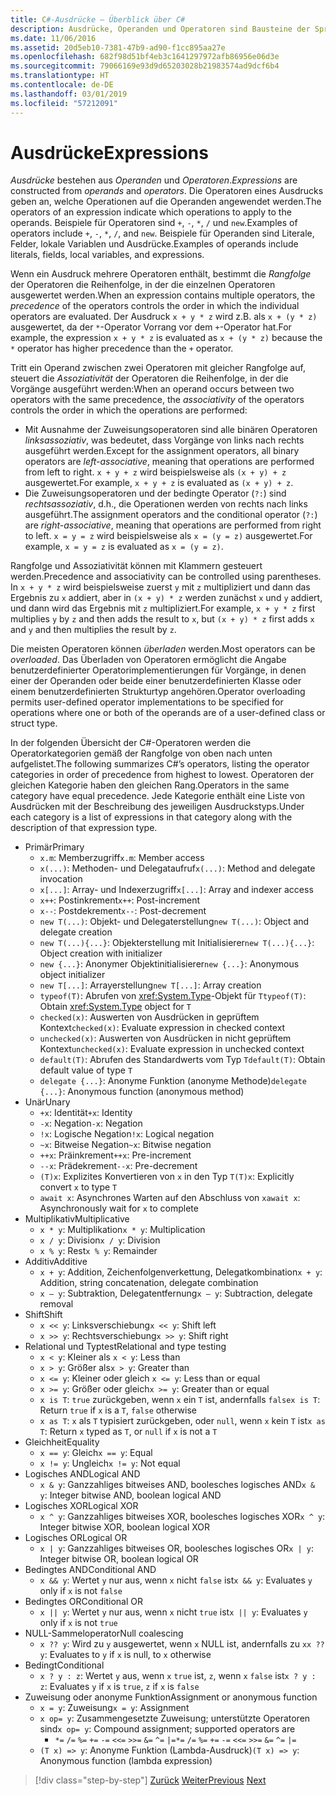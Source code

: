 ```yaml
---
title: C#-Ausdrücke – Überblick über C#
description: Ausdrücke, Operanden und Operatoren sind Bausteine der Sprache C#.
ms.date: 11/06/2016
ms.assetid: 20d5eb10-7381-47b9-ad90-f1cc895aa27e
ms.openlocfilehash: 682f98d51bf4eb3c1641297972afb86956e06d3e
ms.sourcegitcommit: 79066169e93d9d65203028b21983574ad9dcf6b4
ms.translationtype: HT
ms.contentlocale: de-DE
ms.lasthandoff: 03/01/2019
ms.locfileid: "57212091"
---
```

# <a name="expressions"></a><span data-ttu-id="0168d-103">Ausdrücke</span><span class="sxs-lookup"><span data-stu-id="0168d-103">Expressions</span></span>

<span data-ttu-id="0168d-104">*Ausdrücke* bestehen aus *Operanden* und *Operatoren*.</span><span class="sxs-lookup"><span data-stu-id="0168d-104">*Expressions* are constructed from *operands* and *operators*.</span></span> <span data-ttu-id="0168d-105">Die Operatoren eines Ausdrucks geben an, welche Operationen auf die Operanden angewendet werden.</span><span class="sxs-lookup"><span data-stu-id="0168d-105">The operators of an expression indicate which operations to apply to the operands.</span></span> <span data-ttu-id="0168d-106">Beispiele für Operatoren sind `+`, `-`, `*`, `/` und `new`.</span><span class="sxs-lookup"><span data-stu-id="0168d-106">Examples of operators include `+`, `-`, `*`, `/`, and `new`.</span></span> <span data-ttu-id="0168d-107">Beispiele für Operanden sind Literale, Felder, lokale Variablen und Ausdrücke.</span><span class="sxs-lookup"><span data-stu-id="0168d-107">Examples of operands include literals, fields, local variables, and expressions.</span></span>

<span data-ttu-id="0168d-108">Wenn ein Ausdruck mehrere Operatoren enthält, bestimmt die *Rangfolge* der Operatoren die Reihenfolge, in der die einzelnen Operatoren ausgewertet werden.</span><span class="sxs-lookup"><span data-stu-id="0168d-108">When an expression contains multiple operators, the *precedence* of the operators controls the order in which the individual operators are evaluated.</span></span> <span data-ttu-id="0168d-109">Der Ausdruck `x + y * z` wird z.B. als `x + (y * z)` ausgewertet, da der `*`-Operator Vorrang vor dem `+`-Operator hat.</span><span class="sxs-lookup"><span data-stu-id="0168d-109">For example, the expression `x + y * z` is evaluated as `x + (y * z)` because the `*` operator has higher precedence than the `+` operator.</span></span>

<span data-ttu-id="0168d-110">Tritt ein Operand zwischen zwei Operatoren mit gleicher Rangfolge auf, steuert die *Assoziativität* der Operatoren die Reihenfolge, in der die Vorgänge ausgeführt werden:</span><span class="sxs-lookup"><span data-stu-id="0168d-110">When an operand occurs between two operators with the same precedence, the *associativity* of the operators controls the order in which the operations are performed:</span></span>

*   <span data-ttu-id="0168d-111">Mit Ausnahme der Zuweisungsoperatoren sind alle binären Operatoren *linksassoziativ*, was bedeutet, dass Vorgänge von links nach rechts ausgeführt werden.</span><span class="sxs-lookup"><span data-stu-id="0168d-111">Except for the assignment operators, all binary operators are *left-associative*, meaning that operations are performed from left to right.</span></span> <span data-ttu-id="0168d-112">`x + y + z` wird beispielsweise als `(x + y) + z` ausgewertet.</span><span class="sxs-lookup"><span data-stu-id="0168d-112">For example, `x + y + z` is evaluated as `(x + y) + z`.</span></span>
*   <span data-ttu-id="0168d-113">Die Zuweisungsoperatoren und der bedingte Operator (`?:`) sind *rechtsassoziativ*, d.h., die Operationen werden von rechts nach links ausgeführt.</span><span class="sxs-lookup"><span data-stu-id="0168d-113">The assignment operators and the conditional operator (`?:`) are *right-associative*, meaning that operations are performed from right to left.</span></span> <span data-ttu-id="0168d-114">`x = y = z` wird beispielsweise als `x = (y = z)` ausgewertet.</span><span class="sxs-lookup"><span data-stu-id="0168d-114">For example, `x = y = z` is evaluated as `x = (y = z)`.</span></span>

<span data-ttu-id="0168d-115">Rangfolge und Assoziativität können mit Klammern gesteuert werden.</span><span class="sxs-lookup"><span data-stu-id="0168d-115">Precedence and associativity can be controlled using parentheses.</span></span> <span data-ttu-id="0168d-116">In `x + y * z` wird beispielsweise zuerst `y` mit `z` multipliziert und dann das Ergebnis zu `x` addiert, aber in `(x + y) * z` werden zunächst `x` und `y` addiert, und dann wird das Ergebnis mit `z` multipliziert.</span><span class="sxs-lookup"><span data-stu-id="0168d-116">For example, `x + y * z` first multiplies `y` by `z` and then adds the result to `x`, but `(x + y) * z` first adds `x` and `y` and then multiplies the result by `z`.</span></span>

<span data-ttu-id="0168d-117">Die meisten Operatoren können *überladen* werden.</span><span class="sxs-lookup"><span data-stu-id="0168d-117">Most operators can be *overloaded*.</span></span> <span data-ttu-id="0168d-118">Das Überladen von Operatoren ermöglicht die Angabe benutzerdefinierter Operatorimplementierungen für Vorgänge, in denen einer der Operanden oder beide einer benutzerdefinierten Klasse oder einem benutzerdefinierten Strukturtyp angehören.</span><span class="sxs-lookup"><span data-stu-id="0168d-118">Operator overloading permits user-defined operator implementations to be specified for operations where one or both of the operands are of a user-defined class or struct type.</span></span>

<span data-ttu-id="0168d-119">In der folgenden Übersicht der C#-Operatoren werden die Operatorkategorien gemäß der Rangfolge von oben nach unten aufgelistet.</span><span class="sxs-lookup"><span data-stu-id="0168d-119">The following summarizes C#’s operators, listing the operator categories in order of precedence from highest to lowest.</span></span> <span data-ttu-id="0168d-120">Operatoren der gleichen Kategorie haben den gleichen Rang.</span><span class="sxs-lookup"><span data-stu-id="0168d-120">Operators in the same category have equal precedence.</span></span> <span data-ttu-id="0168d-121">Jede Kategorie enthält eine Liste von Ausdrücken mit der Beschreibung des jeweiligen Ausdruckstyps.</span><span class="sxs-lookup"><span data-stu-id="0168d-121">Under each category is a list of expressions in that category along with the description of that expression type.</span></span>

* <span data-ttu-id="0168d-122">Primär</span><span class="sxs-lookup"><span data-stu-id="0168d-122">Primary</span></span>
    - <span data-ttu-id="0168d-123">`x.m`: Memberzugriff</span><span class="sxs-lookup"><span data-stu-id="0168d-123">`x.m`: Member access</span></span>
    - <span data-ttu-id="0168d-124">`x(...)`: Methoden- und Delegataufruf</span><span class="sxs-lookup"><span data-stu-id="0168d-124">`x(...)`: Method and delegate invocation</span></span>
    - <span data-ttu-id="0168d-125">`x[...]`: Array- und Indexerzugriff</span><span class="sxs-lookup"><span data-stu-id="0168d-125">`x[...]`: Array and indexer access</span></span>
    - <span data-ttu-id="0168d-126">`x++`: Postinkrement</span><span class="sxs-lookup"><span data-stu-id="0168d-126">`x++`: Post-increment</span></span>
    - <span data-ttu-id="0168d-127">`x--`: Postdekrement</span><span class="sxs-lookup"><span data-stu-id="0168d-127">`x--`: Post-decrement</span></span>
    - <span data-ttu-id="0168d-128">`new T(...)`: Objekt- und Delegaterstellung</span><span class="sxs-lookup"><span data-stu-id="0168d-128">`new T(...)`: Object and delegate creation</span></span>
    - <span data-ttu-id="0168d-129">`new T(...){...}`: Objekterstellung mit Initialisierer</span><span class="sxs-lookup"><span data-stu-id="0168d-129">`new T(...){...}`: Object creation with initializer</span></span>
    - <span data-ttu-id="0168d-130">`new {...}`:  Anonymer Objektinitialisierer</span><span class="sxs-lookup"><span data-stu-id="0168d-130">`new {...}`:  Anonymous object initializer</span></span>
    - <span data-ttu-id="0168d-131">`new T[...]`: Arrayerstellung</span><span class="sxs-lookup"><span data-stu-id="0168d-131">`new T[...]`: Array creation</span></span>
    - <span data-ttu-id="0168d-132">`typeof(T)`: Abrufen von <xref:System.Type>-Objekt für `T`</span><span class="sxs-lookup"><span data-stu-id="0168d-132">`typeof(T)`: Obtain <xref:System.Type> object for `T`</span></span>
    - <span data-ttu-id="0168d-133">`checked(x)`: Auswerten von Ausdrücken in geprüftem Kontext</span><span class="sxs-lookup"><span data-stu-id="0168d-133">`checked(x)`: Evaluate expression in checked context</span></span>
    - <span data-ttu-id="0168d-134">`unchecked(x)`: Auswerten von Ausdrücken in nicht geprüftem Kontext</span><span class="sxs-lookup"><span data-stu-id="0168d-134">`unchecked(x)`: Evaluate expression in unchecked context</span></span>
    - <span data-ttu-id="0168d-135">`default(T)`: Abrufen des Standardwerts vom Typ `T`</span><span class="sxs-lookup"><span data-stu-id="0168d-135">`default(T)`: Obtain default value of type `T`</span></span>
    - <span data-ttu-id="0168d-136">`delegate {...}`: Anonyme Funktion (anonyme Methode)</span><span class="sxs-lookup"><span data-stu-id="0168d-136">`delegate {...}`: Anonymous function (anonymous method)</span></span>
* <span data-ttu-id="0168d-137">Unär</span><span class="sxs-lookup"><span data-stu-id="0168d-137">Unary</span></span>
    - <span data-ttu-id="0168d-138">`+x`: Identität</span><span class="sxs-lookup"><span data-stu-id="0168d-138">`+x`: Identity</span></span>
    - <span data-ttu-id="0168d-139">`-x`: Negation</span><span class="sxs-lookup"><span data-stu-id="0168d-139">`-x`: Negation</span></span>
    - <span data-ttu-id="0168d-140">`!x`: Logische Negation</span><span class="sxs-lookup"><span data-stu-id="0168d-140">`!x`: Logical negation</span></span>
    - <span data-ttu-id="0168d-141">`~x`: Bitweise Negation</span><span class="sxs-lookup"><span data-stu-id="0168d-141">`~x`: Bitwise negation</span></span>
    - <span data-ttu-id="0168d-142">`++x`: Präinkrement</span><span class="sxs-lookup"><span data-stu-id="0168d-142">`++x`: Pre-increment</span></span>
    - <span data-ttu-id="0168d-143">`--x`: Prädekrement</span><span class="sxs-lookup"><span data-stu-id="0168d-143">`--x`: Pre-decrement</span></span>
    - <span data-ttu-id="0168d-144">`(T)x`: Explizites Konvertieren von `x` in den Typ `T`</span><span class="sxs-lookup"><span data-stu-id="0168d-144">`(T)x`: Explicitly convert `x` to type `T`</span></span>
    - <span data-ttu-id="0168d-145">`await x`: Asynchrones Warten auf den Abschluss von `x`</span><span class="sxs-lookup"><span data-stu-id="0168d-145">`await x`: Asynchronously wait for `x` to complete</span></span>
* <span data-ttu-id="0168d-146">Multiplikativ</span><span class="sxs-lookup"><span data-stu-id="0168d-146">Multiplicative</span></span>
    - <span data-ttu-id="0168d-147">`x * y`: Multiplikation</span><span class="sxs-lookup"><span data-stu-id="0168d-147">`x * y`: Multiplication</span></span>
    - <span data-ttu-id="0168d-148">`x / y`: Division</span><span class="sxs-lookup"><span data-stu-id="0168d-148">`x / y`: Division</span></span>
    - <span data-ttu-id="0168d-149">`x % y`: Rest</span><span class="sxs-lookup"><span data-stu-id="0168d-149">`x % y`: Remainder</span></span>
* <span data-ttu-id="0168d-150">Additiv</span><span class="sxs-lookup"><span data-stu-id="0168d-150">Additive</span></span>
    - <span data-ttu-id="0168d-151">`x + y`: Addition, Zeichenfolgenverkettung, Delegatkombination</span><span class="sxs-lookup"><span data-stu-id="0168d-151">`x + y`: Addition, string concatenation, delegate combination</span></span>
    - <span data-ttu-id="0168d-152">`x – y`: Subtraktion, Delegatentfernung</span><span class="sxs-lookup"><span data-stu-id="0168d-152">`x – y`: Subtraction, delegate removal</span></span>
* <span data-ttu-id="0168d-153">Shift</span><span class="sxs-lookup"><span data-stu-id="0168d-153">Shift</span></span>
    - <span data-ttu-id="0168d-154">`x << y`: Linksverschiebung</span><span class="sxs-lookup"><span data-stu-id="0168d-154">`x << y`: Shift left</span></span>
    - <span data-ttu-id="0168d-155">`x >> y`: Rechtsverschiebung</span><span class="sxs-lookup"><span data-stu-id="0168d-155">`x >> y`: Shift right</span></span>
* <span data-ttu-id="0168d-156">Relational und Typtest</span><span class="sxs-lookup"><span data-stu-id="0168d-156">Relational and type testing</span></span>
    - <span data-ttu-id="0168d-157">`x < y`: Kleiner als </span><span class="sxs-lookup"><span data-stu-id="0168d-157">`x < y`: Less than</span></span>
    - <span data-ttu-id="0168d-158">`x > y`: Größer als</span><span class="sxs-lookup"><span data-stu-id="0168d-158">`x > y`: Greater than</span></span>
    - <span data-ttu-id="0168d-159">`x <= y`: Kleiner oder gleich </span><span class="sxs-lookup"><span data-stu-id="0168d-159">`x <= y`: Less than or equal</span></span>
    - <span data-ttu-id="0168d-160">`x >= y`: Größer oder gleich</span><span class="sxs-lookup"><span data-stu-id="0168d-160">`x >= y`: Greater than or equal</span></span>
    - <span data-ttu-id="0168d-161">`x is T`: `true` zurückgeben, wenn `x` ein `T` ist, andernfalls `false`</span><span class="sxs-lookup"><span data-stu-id="0168d-161">`x is T`: Return `true` if `x` is a `T`, `false` otherwise</span></span>
    - <span data-ttu-id="0168d-162">`x as T`: `x` als `T` typisiert zurückgeben, oder `null`, wenn `x` kein `T` ist</span><span class="sxs-lookup"><span data-stu-id="0168d-162">`x as T`: Return `x` typed as `T`, or `null` if `x` is not a `T`</span></span>
* <span data-ttu-id="0168d-163">Gleichheit</span><span class="sxs-lookup"><span data-stu-id="0168d-163">Equality</span></span>
    - <span data-ttu-id="0168d-164">`x == y`: Gleich</span><span class="sxs-lookup"><span data-stu-id="0168d-164">`x == y`: Equal</span></span>
    - <span data-ttu-id="0168d-165">`x != y`: Ungleich</span><span class="sxs-lookup"><span data-stu-id="0168d-165">`x != y`: Not equal</span></span>
* <span data-ttu-id="0168d-166">Logisches AND</span><span class="sxs-lookup"><span data-stu-id="0168d-166">Logical AND</span></span>
    - <span data-ttu-id="0168d-167">`x & y`: Ganzzahliges bitweises AND, boolesches logisches AND</span><span class="sxs-lookup"><span data-stu-id="0168d-167">`x & y`: Integer bitwise AND, boolean logical AND</span></span>
* <span data-ttu-id="0168d-168">Logisches XOR</span><span class="sxs-lookup"><span data-stu-id="0168d-168">Logical XOR</span></span>
    - <span data-ttu-id="0168d-169">`x ^ y`: Ganzzahliges bitweises XOR, boolesches logisches XOR</span><span class="sxs-lookup"><span data-stu-id="0168d-169">`x ^ y`: Integer bitwise XOR, boolean logical XOR</span></span>
* <span data-ttu-id="0168d-170">Logisches OR</span><span class="sxs-lookup"><span data-stu-id="0168d-170">Logical OR</span></span>
    - <span data-ttu-id="0168d-171">`x | y`: Ganzzahliges bitweises OR, boolesches logisches OR</span><span class="sxs-lookup"><span data-stu-id="0168d-171">`x | y`: Integer bitwise OR, boolean logical OR</span></span>
* <span data-ttu-id="0168d-172">Bedingtes AND</span><span class="sxs-lookup"><span data-stu-id="0168d-172">Conditional AND</span></span>
    - <span data-ttu-id="0168d-173">`x && y`: Wertet `y` nur aus, wenn `x` nicht `false` ist</span><span class="sxs-lookup"><span data-stu-id="0168d-173">`x && y`: Evaluates `y` only if `x` is not `false`</span></span>
* <span data-ttu-id="0168d-174">Bedingtes OR</span><span class="sxs-lookup"><span data-stu-id="0168d-174">Conditional OR</span></span>
    - <span data-ttu-id="0168d-175">`x || y`: Wertet `y` nur aus, wenn `x` nicht `true` ist</span><span class="sxs-lookup"><span data-stu-id="0168d-175">`x || y`: Evaluates `y` only if `x` is not `true`</span></span>
* <span data-ttu-id="0168d-176">NULL-Sammeloperator</span><span class="sxs-lookup"><span data-stu-id="0168d-176">Null coalescing</span></span>
    - <span data-ttu-id="0168d-177">`x ?? y`: Wird zu `y` ausgewertet, wenn `x` NULL ist, andernfalls zu `x`</span><span class="sxs-lookup"><span data-stu-id="0168d-177">`x ?? y`: Evaluates to `y` if `x` is null, to `x` otherwise</span></span>
* <span data-ttu-id="0168d-178">Bedingt</span><span class="sxs-lookup"><span data-stu-id="0168d-178">Conditional</span></span>
    - <span data-ttu-id="0168d-179">`x ? y : z`: Wertet `y` aus, wenn `x` `true` ist, `z`, wenn `x` `false` ist</span><span class="sxs-lookup"><span data-stu-id="0168d-179">`x ? y : z`: Evaluates `y` if `x` is `true`, `z` if `x` is `false`</span></span>
* <span data-ttu-id="0168d-180">Zuweisung oder anonyme Funktion</span><span class="sxs-lookup"><span data-stu-id="0168d-180">Assignment or anonymous function</span></span>
    - <span data-ttu-id="0168d-181">`x = y`: Zuweisung</span><span class="sxs-lookup"><span data-stu-id="0168d-181">`x = y`: Assignment</span></span>
    - <span data-ttu-id="0168d-182">`x op= y`: Zusammengesetzte Zuweisung; unterstützte Operatoren sind</span><span class="sxs-lookup"><span data-stu-id="0168d-182">`x op= y`: Compound assignment; supported operators are</span></span>
        - <span data-ttu-id="0168d-183">`*=`   `/=`   `%=`   `+=`   `-=`   `<<=`   `>>=`   `&=`  `^=`  `|=`</span><span class="sxs-lookup"><span data-stu-id="0168d-183">`*=`   `/=`   `%=`   `+=`   `-=`   `<<=`   `>>=`   `&=`  `^=`  `|=`</span></span>
    - <span data-ttu-id="0168d-184">`(T x) => y`: Anonyme Funktion (Lambda-Ausdruck)</span><span class="sxs-lookup"><span data-stu-id="0168d-184">`(T x) => y`: Anonymous function (lambda expression)</span></span>

> [!div class="step-by-step"]
> <span data-ttu-id="0168d-185">[Zurück](types-and-variables.md)
> [Weiter](statements.md)</span><span class="sxs-lookup"><span data-stu-id="0168d-185">[Previous](types-and-variables.md)
[Next](statements.md)</span></span>